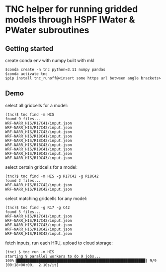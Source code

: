 # TNC helper for running gridded models through HSPF IWater & PWater subroutines

## Getting started

create conda env with numpy built with mkl

```
$conda create -n tnc python=3.11 numpy pandas
$conda activate tnc
$pip install tnc_runoff@<insert some https url between angle brackets>
```

## Demo

select all gridcells for a model:

```
(tnc)$ tnc find -m HIS
found 9 files...
WRF-NARR_HIS/R17C41/input.json
WRF-NARR_HIS/R17C42/input.json
WRF-NARR_HIS/R17C43/input.json
WRF-NARR_HIS/R18C41/input.json
WRF-NARR_HIS/R18C42/input.json
WRF-NARR_HIS/R18C43/input.json
WRF-NARR_HIS/R19C41/input.json
WRF-NARR_HIS/R19C42/input.json
WRF-NARR_HIS/R19C43/input.json
```

select certain gridcells for a model:

```
(tnc)$ tnc find -m HIS -g R17C42 -g R18C42
found 2 files...
WRF-NARR_HIS/R17C42/input.json
WRF-NARR_HIS/R18C42/input.json
```

select matching gridcells for any model:

```
(tnc)$ tnc find -g R17 -g C42
found 5 files...
WRF-NARR_HIS/R17C41/input.json
WRF-NARR_HIS/R17C42/input.json
WRF-NARR_HIS/R17C43/input.json
WRF-NARR_HIS/R18C42/input.json
WRF-NARR_HIS/R19C42/input.json
```

fetch inputs, run each HRU, upload to cloud storage:

```
(tnc) $ tnc run -m HIS
starting 9 parallel workers to do 9 jobs...
100%|██████████████████████████████████████████████████████████| 9/9 [00:18<00:00,  2.10s/it]
```
